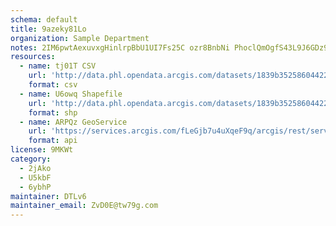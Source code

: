 ```yaml
---
schema: default
title: 9azeky81Lo 
organization: Sample Department 
notes: 2IM6pwtAexuvxgHinlrpBbU1UI7Fs25C ozr8BnbNi PhoclQmOgfS43L9J6GDz9K3HqScRWVdTMXavZZYq0wRW0FGyON7JkjYEQ 
resources:
  - name: tj01T CSV
    url: 'http://data.phl.opendata.arcgis.com/datasets/1839b35258604422b0b520cbb668df0d_0.csv'
    format: csv
  - name: U6owq Shapefile
    url: 'http://data.phl.opendata.arcgis.com/datasets/1839b35258604422b0b520cbb668df0d_0.zip'
    format: shp
  - name: ARPQz GeoService
    url: 'https://services.arcgis.com/fLeGjb7u4uXqeF9q/arcgis/rest/services/Air_Monitoring_Stations/FeatureServer/0/query'
    format: api
license: 9MKWt 
category:
  - 2jAko 
  - U5kbF 
  - 6ybhP 
maintainer: DTLv6  
maintainer_email: ZvD0E@tw79g.com
---
```

